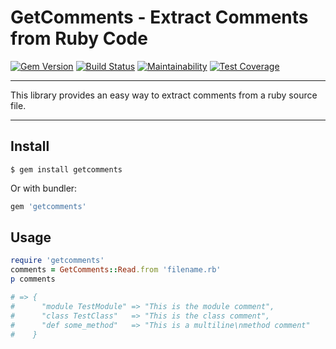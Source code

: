 GetComments - Extract Comments from Ruby Code
==================================================

[![Gem Version](https://badge.fury.io/rb/getcomments.svg)](https://badge.fury.io/rb/getcomments)
[![Build Status](https://travis-ci.com/DannyBen/getcomments.svg?branch=master)](https://travis-ci.com/DannyBen/getcomments)
[![Maintainability](https://api.codeclimate.com/v1/badges/bcf41ae9f2c8ebd59f4d/maintainability)](https://codeclimate.com/github/DannyBen/getcomments/maintainability)
[![Test Coverage](https://api.codeclimate.com/v1/badges/bcf41ae9f2c8ebd59f4d/test_coverage)](https://codeclimate.com/github/DannyBen/getcomments/test_coverage)

---

This library provides an easy way to extract comments from a ruby source file.

---


Install
--------------------------------------------------

```
$ gem install getcomments
```

Or with bundler:

```ruby
gem 'getcomments'
```


Usage
--------------------------------------------------

```ruby
require 'getcomments'
comments = GetComments::Read.from 'filename.rb'
p comments

# => {
#      "module TestModule" => "This is the module comment",
#      "class TestClass"   => "This is the class comment",
#      "def some_method"   => "This is a multiline\nmethod comment"
#    }

```